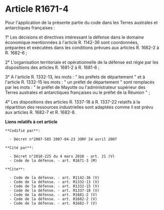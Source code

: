 # Article R1671-4

Pour l'application de la présente partie du code dans les Terres australes et antarctiques françaises : 

1° Les décisions et directives intéressant la défense dans le domaine économique mentionnées à l'article R. 1142-36 sont
coordonnées, préparées et exécutées dans les conditions prévues aux articles R. 1682-2 à R. 1682-6 ; 

2° L'organisation territoriale et opérationnelle de la défense est régie par les dispositions des articles R. 1681-2 à R.
1681-6 ; 

3° A l'article R. 1332-13, les mots : " les préfets de département " et à l'article R. 1332-15 les mots : " un préfet de
département " sont remplacés par les mots : " le préfet de Mayotte ou l'administrateur supérieur des Terres australes et
antarctiques françaises ou le préfet de la Réunion " ; 

4° Les dispositions des articles R. 1337-18 à R. 1337-22 relatifs à la répartition des ressources industrielles sont adaptées
comme il est prévu aux articles R. 1682-7 et R. 1682-8.

**Liens relatifs à cet article**

	**Codifié par**:

	  - Décret n°2007-585 2007-04-23 JORF 24 avril 2007

	**Cité par**:

	  - Décret n°2010-225 du 4 mars 2010 - art. 21 (V)
	  - Code de la défense. - art. R1671-3 (M)

	**Cite**:

	  - Code de la défense. - art. R1142-36 (V)
	  - Code de la défense. - art. R1332-13 (V)
	  - Code de la défense. - art. R1332-15 (V)
	  - Code de la défense. - art. R1337-18 (V)
	  - Code de la défense. - art. R1681-2 (V)
	  - Code de la défense. - art. R1682-2 (V)
	  - Code de la défense. - art. R1682-7 (V)
